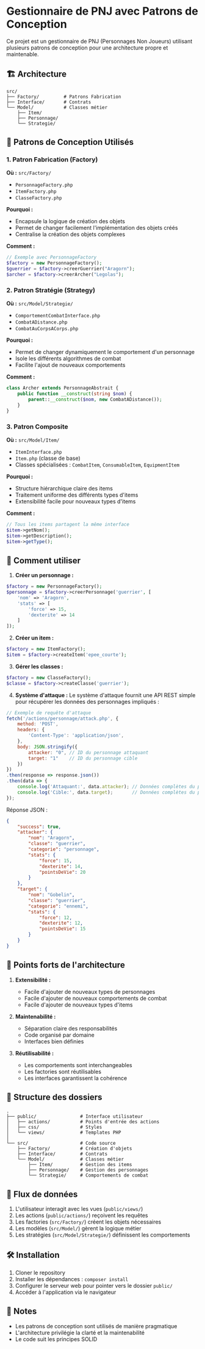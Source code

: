 # Gestionnaire de PNJ avec Patrons de Conception

Ce projet est un gestionnaire de PNJ (Personnages Non Joueurs) utilisant plusieurs patrons de conception pour une architecture propre et maintenable.

## 🏗 Architecture

```
src/
├── Factory/         # Patrons Fabrication
├── Interface/       # Contrats
└── Model/           # Classes métier
    ├── Item/
    ├── Personnage/
    └── Strategie/
```

## 🎨 Patrons de Conception Utilisés

### 1. Patron Fabrication (Factory)
**Où :** `src/Factory/`
- `PersonnageFactory.php`
- `ItemFactory.php`
- `ClasseFactory.php`

**Pourquoi :** 
- Encapsule la logique de création des objets
- Permet de changer facilement l'implémentation des objets créés
- Centralise la création des objets complexes

**Comment :**
```php
// Exemple avec PersonnageFactory
$factory = new PersonnageFactory();
$guerrier = $factory->creerGuerrier("Aragorn");
$archer = $factory->creerArcher("Legolas");
```

### 2. Patron Stratégie (Strategy)
**Où :** `src/Model/Strategie/`
- `ComportementCombatInterface.php`
- `CombatADistance.php`
- `CombatAuCorpsACorps.php`

**Pourquoi :**
- Permet de changer dynamiquement le comportement d'un personnage
- Isole les différents algorithmes de combat
- Facilite l'ajout de nouveaux comportements

**Comment :**
```php
class Archer extends PersonnageAbstrait {
    public function __construct(string $nom) {
        parent::__construct($nom, new CombatADistance());
    }
}
```

### 3. Patron Composite
**Où :** `src/Model/Item/`
- `ItemInterface.php`
- `Item.php` (classe de base)
- Classes spécialisées : `CombatItem`, `ConsumableItem`, `EquipmentItem`

**Pourquoi :**
- Structure hiérarchique claire des items
- Traitement uniforme des différents types d'items
- Extensibilité facile pour nouveaux types d'items

**Comment :**
```php
// Tous les items partagent la même interface
$item->getNom();
$item->getDescription();
$item->getType();
```

## 🚀 Comment utiliser

1. **Créer un personnage :**
```php
$factory = new PersonnageFactory();
$personnage = $factory->creerPersonnage('guerrier', [
    'nom' => 'Aragorn',
    'stats' => [
        'force' => 15,
        'dexterite' => 14
    ]
]);
```

2. **Créer un item :**
```php
$factory = new ItemFactory();
$item = $factory->createItem('epee_courte');
```

3. **Gérer les classes :**
```php
$factory = new ClasseFactory();
$classe = $factory->createClasse('guerrier');
```

4. **Système d'attaque :**
Le système d'attaque fournit une API REST simple pour récupérer les données des personnages impliqués :

```javascript
// Exemple de requête d'attaque
fetch('/actions/personnage/attack.php', {
    method: 'POST',
    headers: {
        'Content-Type': 'application/json',
    },
    body: JSON.stringify({
        attacker: "0", // ID du personnage attaquant
        target: "1"    // ID du personnage cible
    })
})
.then(response => response.json())
.then(data => {
    console.log('Attaquant:', data.attacker); // Données complètes du personnage attaquant
    console.log('Cible:', data.target);       // Données complètes du personnage cible
});
```

Réponse JSON :
```json
{
    "success": true,
    "attacker": {
        "nom": "Aragorn",
        "classe": "guerrier",
        "categorie": "personnage",
        "stats": {
            "force": 15,
            "dexterite": 14,
            "pointsDeVie": 20
        }
    },
    "target": {
        "nom": "Gobelin",
        "classe": "guerrier",
        "categorie": "ennemi",
        "stats": {
            "force": 12,
            "dexterite": 12,
            "pointsDeVie": 15
        }
    }
}
```

## 🌟 Points forts de l'architecture

1. **Extensibilité :**
   - Facile d'ajouter de nouveaux types de personnages
   - Facile d'ajouter de nouveaux comportements de combat
   - Facile d'ajouter de nouveaux types d'items

2. **Maintenabilité :**
   - Séparation claire des responsabilités
   - Code organisé par domaine
   - Interfaces bien définies

3. **Réutilisabilité :**
   - Les comportements sont interchangeables
   - Les factories sont réutilisables
   - Les interfaces garantissent la cohérence

## 📁 Structure des dossiers

```
.
├── public/                # Interface utilisateur
│   ├── actions/           # Points d'entrée des actions
│   ├── css/               # Styles
│   └── views/             # Templates PHP
│
└── src/                   # Code source
    ├── Factory/           # Création d'objets
    ├── Interface/         # Contrats
    └── Model/             # Classes métier
        ├── Item/          # Gestion des items
        ├── Personnage/    # Gestion des personnages
        └── Strategie/     # Comportements de combat
```

## 🔄 Flux de données

1. L'utilisateur interagit avec les vues (`public/views/`)
2. Les actions (`public/actions/`) reçoivent les requêtes
3. Les factories (`src/Factory/`) créent les objets nécessaires
4. Les modèles (`src/Model/`) gèrent la logique métier
5. Les stratégies (`src/Model/Strategie/`) définissent les comportements

## 🛠 Installation

1. Cloner le repository
2. Installer les dépendances : `composer install`
3. Configurer le serveur web pour pointer vers le dossier `public/`
4. Accéder à l'application via le navigateur


## 📝 Notes

- Les patrons de conception sont utilisés de manière pragmatique
- L'architecture privilégie la clarté et la maintenabilité
- Le code suit les principes SOLID
